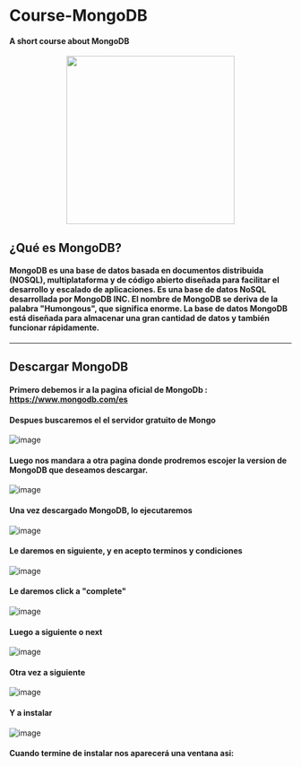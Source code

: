 # Course-MongoDB
#### A short course about MongoDB

<div align="center"> 
<img src="https://github.com/Tebancedoo/Course-MongoDB/assets/115185706/e21a81f9-5510-4c03-8637-81eca1d6ac24" height="300px"/>
</div>

## ¿Qué es MongoDB?

#### MongoDB es una base de datos basada en documentos distribuida (NOSQL), multiplataforma y de código abierto diseñada para facilitar el desarrollo y escalado de aplicaciones. Es una base de datos NoSQL desarrollada por MongoDB INC. El nombre de MongoDB se deriva de la palabra "Humongous", que significa enorme. La base de datos MongoDB está diseñada para almacenar una gran cantidad de datos y también funcionar rápidamente.

***

## Descargar MongoDB

#### Primero debemos ir a la pagina oficial de MongoDb : https://www.mongodb.com/es

#### Despues buscaremos el el servidor gratuito de Mongo

![image](https://github.com/Tebancedoo/Course-MongoDB/assets/115185706/d96f1399-7604-4d24-9302-3ee8b0d82b32)

#### Luego nos mandara a otra pagina donde prodremos escojer la version de MongoDB que deseamos descargar.

![image](https://github.com/Tebancedoo/Course-MongoDB/assets/115185706/5614ff8f-c717-43d4-b358-99b84a12d720)

#### Una vez descargado MongoDB, lo ejecutaremos

![image](https://github.com/Tebancedoo/Course-MongoDB/assets/115185706/f7b144cd-8377-4478-99d1-7879d2a0275a)

#### Le daremos en siguiente, y en acepto terminos y condiciones

![image](https://github.com/Tebancedoo/Course-MongoDB/assets/115185706/d796661e-136d-4d85-9456-88a471cb3031)

#### Le daremos click a "complete"

![image](https://github.com/Tebancedoo/Course-MongoDB/assets/115185706/2d23cb2c-0519-49d8-af46-3e387012a07d)

#### Luego a siguiente o next

![image](https://github.com/Tebancedoo/Course-MongoDB/assets/115185706/2da9dbc3-2efb-4c2b-a46a-deecf84ab719)

#### Otra vez a siguiente

![image](https://github.com/Tebancedoo/Course-MongoDB/assets/115185706/80d8b129-c03d-4e7a-a8b9-4ab4d3a9263c)

#### Y a instalar

![image](https://github.com/Tebancedoo/Course-MongoDB/assets/115185706/c09cd93f-ff0d-40ee-91e2-00653bfc105a)

#### Cuando termine de instalar nos aparecerá una ventana asi:














